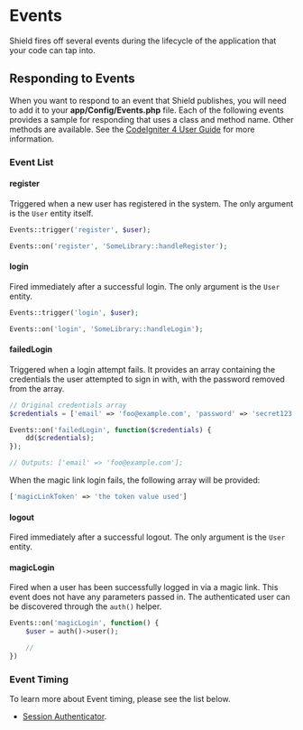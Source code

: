 # Events

Shield fires off several events during the lifecycle of the application that your code can tap into.

## Responding to Events

When you want to respond to an event that Shield publishes, you will need to add it to your **app/Config/Events.php**
file. Each of the following events provides a sample for responding that uses a class and method name.
Other methods are available. See the [CodeIgniter 4 User Guide](https://codeigniter.com/user_guide/extending/events.html)
for more information.

### Event List

#### register

Triggered when a new user has registered in the system. The only argument is the `User` entity itself.

```php
Events::trigger('register', $user);

Events::on('register', 'SomeLibrary::handleRegister');
```

#### login

Fired immediately after a successful login. The only argument is the `User` entity.

```php
Events::trigger('login', $user);

Events::on('login', 'SomeLibrary::handleLogin');
```

#### failedLogin

Triggered when a login attempt fails. It provides an array containing the credentials the user attempted to
sign in with, with the password removed from the array.

```php
// Original credentials array
$credentials = ['email' => 'foo@example.com', 'password' => 'secret123'];

Events::on('failedLogin', function($credentials) {
    dd($credentials);
});

// Outputs: ['email' => 'foo@example.com'];
```

When the magic link login fails, the following array will be provided:

```php
['magicLinkToken' => 'the token value used']
```

#### logout

Fired immediately after a successful logout. The only argument is the `User` entity.

#### magicLogin

Fired when a user has been successfully logged in via a magic link. This event does not have any parameters passed in. The authenticated user can be discovered through the `auth()` helper.

```php
Events::on('magicLogin', function() {
    $user = auth()->user();

    //
})
```

### Event Timing

To learn more about Event timing, please see the list below.

- [Session Authenticator](./authentication/session.md#events-and-logging).
